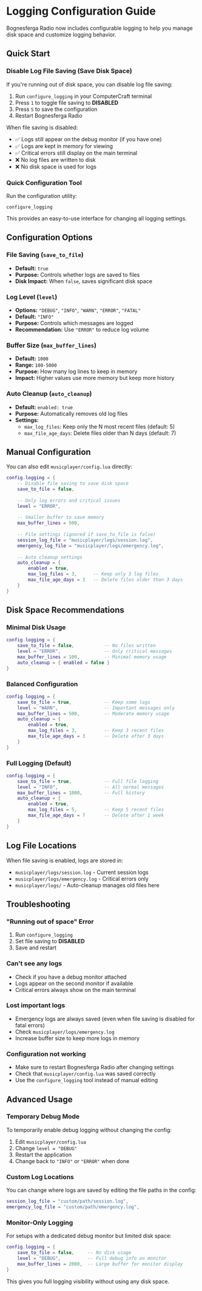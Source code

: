 # Logging Configuration Guide

Bognesferga Radio now includes configurable logging to help you manage disk space and customize logging behavior.

## Quick Start

### Disable Log File Saving (Save Disk Space)
If you're running out of disk space, you can disable log file saving:

1. Run `configure_logging` in your ComputerCraft terminal
2. Press `1` to toggle file saving to **DISABLED**
3. Press `S` to save the configuration
4. Restart Bognesferga Radio

When file saving is disabled:
- ✅ Logs still appear on the debug monitor (if you have one)
- ✅ Logs are kept in memory for viewing
- ✅ Critical errors still display on the main terminal
- ❌ No log files are written to disk
- ❌ No disk space is used for logs

### Quick Configuration Tool
Run the configuration utility:
```
configure_logging
```

This provides an easy-to-use interface for changing all logging settings.

## Configuration Options

### File Saving (`save_to_file`)
- **Default:** `true`
- **Purpose:** Controls whether logs are saved to files
- **Disk Impact:** When `false`, saves significant disk space

### Log Level (`level`)
- **Options:** `"DEBUG"`, `"INFO"`, `"WARN"`, `"ERROR"`, `"FATAL"`
- **Default:** `"INFO"`
- **Purpose:** Controls which messages are logged
- **Recommendation:** Use `"ERROR"` to reduce log volume

### Buffer Size (`max_buffer_lines`)
- **Default:** `1000`
- **Range:** `100-5000`
- **Purpose:** How many log lines to keep in memory
- **Impact:** Higher values use more memory but keep more history

### Auto Cleanup (`auto_cleanup`)
- **Default:** `enabled: true`
- **Purpose:** Automatically removes old log files
- **Settings:**
  - `max_log_files`: Keep only the N most recent files (default: 5)
  - `max_file_age_days`: Delete files older than N days (default: 7)

## Manual Configuration

You can also edit `musicplayer/config.lua` directly:

```lua
config.logging = {
    -- Disable file saving to save disk space
    save_to_file = false,
    
    -- Only log errors and critical issues
    level = "ERROR",
    
    -- Smaller buffer to save memory
    max_buffer_lines = 500,
    
    -- File settings (ignored if save_to_file is false)
    session_log_file = "musicplayer/logs/session.log",
    emergency_log_file = "musicplayer/logs/emergency.log",
    
    -- Auto cleanup settings
    auto_cleanup = {
        enabled = true,
        max_log_files = 3,      -- Keep only 3 log files
        max_file_age_days = 3   -- Delete files older than 3 days
    }
}
```

## Disk Space Recommendations

### Minimal Disk Usage
```lua
config.logging = {
    save_to_file = false,           -- No files written
    level = "ERROR",                -- Only critical messages
    max_buffer_lines = 100,         -- Minimal memory usage
    auto_cleanup = { enabled = false }
}
```

### Balanced Configuration
```lua
config.logging = {
    save_to_file = true,            -- Keep some logs
    level = "WARN",                 -- Important messages only
    max_buffer_lines = 500,         -- Moderate memory usage
    auto_cleanup = {
        enabled = true,
        max_log_files = 3,          -- Keep 3 recent files
        max_file_age_days = 3       -- Delete after 3 days
    }
}
```

### Full Logging (Default)
```lua
config.logging = {
    save_to_file = true,            -- Full file logging
    level = "INFO",                 -- All normal messages
    max_buffer_lines = 1000,        -- Full history
    auto_cleanup = {
        enabled = true,
        max_log_files = 5,          -- Keep 5 recent files
        max_file_age_days = 7       -- Delete after 1 week
    }
}
```

## Log File Locations

When file saving is enabled, logs are stored in:
- `musicplayer/logs/session.log` - Current session logs
- `musicplayer/logs/emergency.log` - Critical errors only
- `musicplayer/logs/` - Auto-cleanup manages old files here

## Troubleshooting

### "Running out of space" Error
1. Run `configure_logging`
2. Set file saving to **DISABLED**
3. Save and restart

### Can't see any logs
- Check if you have a debug monitor attached
- Logs appear on the second monitor if available
- Critical errors always show on the main terminal

### Lost important logs
- Emergency logs are always saved (even when file saving is disabled for fatal errors)
- Check `musicplayer/logs/emergency.log`
- Increase buffer size to keep more logs in memory

### Configuration not working
- Make sure to restart Bognesferga Radio after changing settings
- Check that `musicplayer/config.lua` was saved correctly
- Use the `configure_logging` tool instead of manual editing

## Advanced Usage

### Temporary Debug Mode
To temporarily enable debug logging without changing the config:
1. Edit `musicplayer/config.lua`
2. Change `level = "DEBUG"`
3. Restart the application
4. Change back to `"INFO"` or `"ERROR"` when done

### Custom Log Locations
You can change where logs are saved by editing the file paths in the config:
```lua
session_log_file = "custom/path/session.log",
emergency_log_file = "custom/path/emergency.log",
```

### Monitor-Only Logging
For setups with a dedicated debug monitor but limited disk space:
```lua
config.logging = {
    save_to_file = false,     -- No disk usage
    level = "DEBUG",          -- Full debug info on monitor
    max_buffer_lines = 2000,  -- Large buffer for monitor display
}
```

This gives you full logging visibility without using any disk space. 